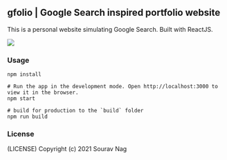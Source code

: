 ## gfolio | Google Search inspired portfolio website

This is a personal website simulating Google Search. Built with ReactJS.

<kbd>
<img src="https://content.screencast.com/users/it3851/folders/Capture/media/477f6938-0948-4de5-b353-0334eb2151a4/LWR_Recording.png"  />
 </kbd>

### Usage
```
npm install

# Run the app in the development mode. Open http://localhost:3000 to view it in the browser.
npm start

# build for production to the `build` folder
npm run build
```

### License

(LICENSE) Copyright (c) 2021 Sourav Nag

